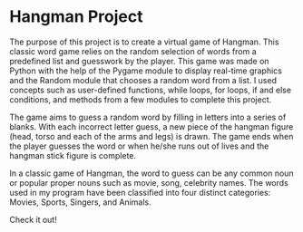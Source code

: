 # Hangman Project
The purpose of this project is to create a virtual game of Hangman. 
This classic word game relies on the random selection of words from a predefined list and guesswork by the player.
This game was made on Python with the help of the Pygame module to display real-time graphics and the Random module that chooses a random word from a list. 
I used concepts such as user-defined functions, while loops, for loops, if and else conditions, and methods from a few modules to complete this project.

The game aims to guess a random word by filling in letters into a series of blanks.
With each incorrect letter guess, a new piece of the hangman figure (head, torso and each of the arms and legs) is drawn. 
The game ends when the player guesses the word or when he/she runs out of lives and the hangman stick figure is complete.

In a classic game of Hangman, the word to guess can be any common noun or popular proper nouns such as movie, song, celebrity names. 
The words used in my program have been classified into four distinct categories: Movies, Sports, Singers, and Animals.

Check it out!
